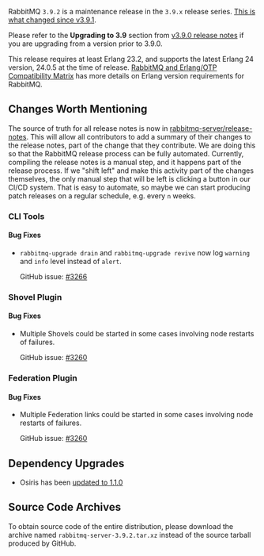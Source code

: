 RabbitMQ `3.9.2` is a maintenance release in the `3.9.x` release series. [This is what changed since v3.9.1](https://github.com/rabbitmq/rabbitmq-server/compare/v3.9.1...v3.9.2).

Please refer to the **Upgrading to 3.9** section from [v3.9.0 release notes](https://github.com/rabbitmq/rabbitmq-server/releases/tag/v3.9.0) if you are upgrading from a version prior to 3.9.0.

This release requires at least Erlang 23.2, and supports the latest Erlang 24 version, 24.0.5 at the time of release. [RabbitMQ and Erlang/OTP Compatibility Matrix](https://www.rabbitmq.com/which-erlang.html) has more details on Erlang version requirements for RabbitMQ.


## Changes Worth Mentioning

The source of truth for all release notes is now in [rabbitmq-server/release-notes](https://github.com/rabbitmq/rabbitmq-server/tree/v3.9.2/release-notes). This will allow all contributors to add a summary of their changes to the release notes, part of the change that they contribute. We are doing this so that the RabbitMQ release process can be fully automated. Currently, compiling the release notes is a manual step, and it happens part of the release process. If we "shift left" and make this activity part of the changes themselves, the only manual step that will be left is clicking a button in our CI/CD system. That is easy to automate, so maybe we can start producing patch releases on a regular schedule, e.g. every `n` weeks.

### CLI Tools

#### Bug Fixes

 * `rabbitmq-upgrade drain` and `rabbitmq-upgrade revive` now log `warning` and `info` level instead of `alert`.

   GitHub issue: [#3266](https://github.com/rabbitmq/rabbitmq-server/pull/3266)


### Shovel Plugin

#### Bug Fixes

 * Multiple Shovels could be started in some cases involving node restarts of failures.

   GitHub issue: [#3260](https://github.com/rabbitmq/rabbitmq-server/issues/3260)


### Federation Plugin

#### Bug Fixes

 * Multiple Federation links could be started in some cases involving node restarts of failures.

   GitHub issue: [#3260](https://github.com/rabbitmq/rabbitmq-server/issues/3260)



## Dependency Upgrades

 * Osiris has been [updated to 1.1.0](https://github.com/rabbitmq/osiris/compare/v1.0.0..v1.1.0)


## Source Code Archives

To obtain source code of the entire distribution, please download the archive named `rabbitmq-server-3.9.2.tar.xz` instead of the source tarball produced by GitHub.
